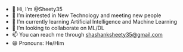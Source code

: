 - 👋 Hi, I’m @Sheety35
- 👀 I’m interested in New Technology and meeting new people 
- 🌱 I’m currently learning Artificial Intelligence and Machine Learning 
- 💞️ I’m looking to collaborate on ML/DL
- 📫 You can reach me through shashanksheety35@gmail.com
- 😄 Pronouns: He/Him

<!---
Sheety35/Sheety35 is a ✨ special ✨ repository because its `README.md` (this file) appears on your GitHub profile.
You can click the Preview link to take a look at your changes.
--->
